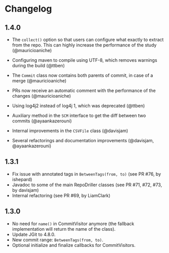 # Changelog

## 1.4.0

- The `collect()` option so that users can configure what exactly to 
extract from the repo. This can highly increase the performance
of the study (@mauricioaniche)

- Configuring maven to compile using UTF-8, which removes warnings
during the build (@ttben)

- The `Commit` class now contains both parents of commit, in case of 
a merge (@mauricioaniche)

- PRs now receive an automatic comment with the performance of the
changes (@mauricioaniche)

- Using log4j2 instead of log4j 1, which was deprecated (@ttben)

- Auxiliary method in the `SCM` interface to get the diff between
two commits (@ayaankazerouni)

- Internal improvements in the `CSVFile` class (@davisjam)

- Several refactorings and documentation improvements (@davisjam, @ayaankazerouni)


## 1.3.1

- Fix issue with annotated tags in `BetweenTags(from, to)` (see PR #76, by ishepard)
- Javadoc to some of the main RepoDriller classes (see PR #71, #72, #73, by davisjam)
- Internal refactoring (see PR #69, by LiamClark)

## 1.3.0

- No need for `name()` in CommitVisitor anymore (the fallback implementation will return the name of the class).
- Update JGit to 4.8.0.
- New commit range: `BetweenTags(from, to)`.
- Optional initialize and finalize callbacks for CommitVisitors.
